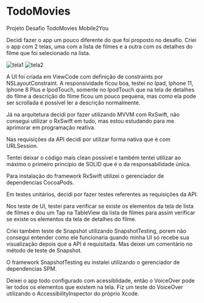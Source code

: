 # TodoMovies
Projeto Desafio TodoMovies Mobile2You

Decidi fazer o app um pouco diferente do que foi proposto no desafio. Criei o app com 2 telas, uma com a lista de filmes e a outra com os detalhes
do filme que foi selecionado na lista.

![tela1](https://user-images.githubusercontent.com/92686217/205069387-892b823a-8322-43f0-9d6f-2b8630f0b221.png) ![tela2](https://user-images.githubusercontent.com/92686217/205069410-b104c28e-34e9-41b8-883b-297cb97104dc.png)

A UI foi criada em ViewCode com definição de constraints por NSLayoutConstraint.
A responsividade ficou boa, testei no Ipad, Iphone 11, Iphone 8 Plus e IpodTouch, somente no IpodTouch que na tela de detalhes do filme a descrição
do filme ficou um pouco pequena, mas como ela pode ser scrollada é possível ler a descrição normalmente.

Já na arquitetura decidi por fazer utilizando MVVM com RxSwift, não consegui utilizar o RxSwift em tudo, mas estou estudando para me aprimorar
em programação reativa.

Nas requisições da API decidi por utilizar forma nativa que é com URLSession.

Tentei deixar o código mais clean possível e também tentei utilizar ao máximo o primeiro princípio de SOLID que é o da responsabilidade única.

Para instalação do framework RxSwift utilizei o gerenciador de dependencias CocoaPods.

Em testes unitários, decidi por fazer testes referentes as requisições da API.

Nos teste de UI, testei para verificar se existe os elementos da tela de lista de filmes e dou um Tap na TableView da lista de filmes para assim
verificar se existe os elementos da tela de detalhes do filme.

Criei também teste de Snapshot utilizando SnapshotTesting, porem não consegui entender como ele funcionaria quando minha UI só recebe sua visualização
depois que a API é requisitada. Mas deixei um comentário no método de teste de Snapshot.

O framework SnapshotTesting eu instalei utilizando o gerenciador de dependencias SPM.

Deixei o app todo configurado com acessiblidade, então o VoiceOver pode ler todos os elementos que existem na tela. Fiz um teste do VoiceOver utilizando
o AccessibilityInspector do próprio Xcode.
